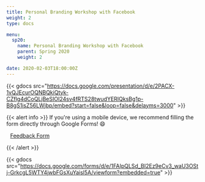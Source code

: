 ```yaml
---
title: Personal Branding Workshop with Facebook
weight: 2
type: docs

menu:
  sp20:
    name: Personal Branding Workshop with Facebook
    parent: Spring 2020
    weight: 2

date: 2020-02-03T18:00:00Z
---
```


{{< gdocs src="https://docs.google.com/presentation/d/e/2PACX-1vQJEcurOQNBQkiQtyk-CZflg4dCoQLjBeSIOI24sv4fRTS28twudYERIQksBg1p-B8gS1isZ56LWjbp/embed?start=false&loop=false&delayms=3000" >}}

</or >
</or >

{{< alert info >}}
If you're using a mobile device, we recommend filling the form directly through Google Forms! :smile:

<a class="btn btn-light btn-lg" href="https://forms.gle/bmxL5DKeXN3oAvYn7" role="button">
<i class="fas fa-file-alt" style="padding-right: 10px;"></i>  Feedback Form</a>

{{< /alert >}}


{{< gdocs src="https://docs.google.com/forms/d/e/1FAIpQLSd_BI2Ez9eCv3_waU3OStj-GrkcgL5WTY4jwbFGsXuYaisl5A/viewform?embedded=true" >}}
